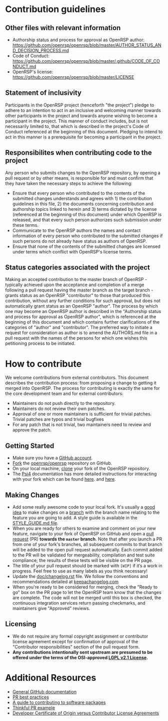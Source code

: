 # Contribution guidelines

## Other files with relevant information

* Authorship status and process for approval as OpenRSP author: https://github.com/openrsp/openrsp/blob/master/AUTHOR_STATUS_AND_DECISION_PROCESS.md
* Code of Conduct: https://github.com/openrsp/openrsp/blob/master/.github/CODE_OF_CONDUCT.md
* OpenRSP's license: https://github.com/openrsp/openrsp/blob/master/LICENSE

## Statement of inclusivity

Participants in the OpenRSP project (henceforth "the project") pledge to adhere to an intention to act in an inclusive and welcoming manner towards other participants in the project and towards anyone wishing to become a participant in the project. This manner of conduct includes, but is not necessarily limited to, that which is described in the project's Code of Conduct referenced at the beginning of this document. Pledging to intend to act in this manner is a prerequisite for becoming a participant in the project.

## Responsibilites when contributing code to the project

Any person who submits changes to the OpenRSP repository, by opening a pull request or by other means, is responsible for and must confirm that they have taken the necessary steps to achieve the following:

* Ensure that every person who contributed to the contents of the submitted changes understands and agrees with 1) the contribution guidelines in this file, 2) the documents concerning contribution and authorship topics linked to herein and 3) terms dictated by the license (referenced at the beginning of this document) under which OpenRSP is released, and that every such person authorizes such submission under these terms.
* Communicate to the OpenRSP authors the names and contact information of every person who contributed to the submitted changes if such persons do not already have status as authors of OpenRSP.
* Ensure that none of the contents of the submitted changes are licensed under terms which conflict with OpenRSP's license terms.

## Status categories associated with the project

Making an accepted contribution to the master branch of OpenRSP - typically achieved upon the acceptance and completion of a merge following a pull request having the master branch as the target branch - grants status as an OpenRSP "contributor" to those that produced this contribution, without any further conditions for such approval, but does not automatically grant status as an OpenRSP "author". The process by which one may become an OpenRSP author is described in the "Authorship status and process for approval as OpenRSP author", which is referenced at the beginning of this document and which contains further clarifications of the categories of "author" and "contributor". The preferred way to initiate a request for consideration as author is to amend the AUTHORS.md file in a pull request with the names of the persons for which one wishes this petitioning process to be initiated.

# How to contribute

We welcome contributions from external contributors.
This document describes the contribution process: from proposing a change to
getting it merged into OpenRSP.
The process for contributing is exactly the same for the core development team
and for external contributors:

* Maintainers do not push directly to the repository.
* Maintainers do not review their own patches.
* Approval of one or more maintainers is sufficient for trivial patches.
  Trivial patches are typos and trivial bugfixes
* For any patch that is not trivial, two maintainers need to review and approve the patch.

## Getting Started

* Make sure you have a [GitHub account].
* [Fork] the [openrsp/openrsp] repository on GitHub.
* On your local machine, [clone] your fork of the OpenRSP repository.
* The [Psi4](http://psicode.org/) documentation has more detailed instructions for interacting with your fork which can be found
  [here](http://psicode.org/psi4manual/master/build_obtaining.html#faq-forkpsi4public).
  and [here](http://psicode.org/psi4manual/master/build_obtaining.html#faq-githubworkflow).

## Making Changes

* Add some really awesome code to your local fork. It's usually a [good idea] to
  make changes on a [branch] with the branch name relating to the feature you
  are going to add. A style guide is available in the [STYLE_GUIDE.md file].
* When you are ready for others to examine and comment on your new feature,
  navigate to your fork of OpenRSP on GitHub and open a [pull request] (PR)
  __towards the `master` branch__.
  Note that after you launch a PR from one of your fork's branches, all
  subsequent commits to that branch will be added to the open pull request
  automatically.
  Each commit added to the PR will be validated for mergeability, compilation
  and test suite compliance; the results of these tests will be visible on the
  PR page.
* The title of your pull request should be marked with `[WIP]` if it’s a work
  in progress. Feel free to use as many labels as you think necessary!
* Update the [doc/changelog.rst](../doc/changelog.rst) file. We follow the conventions and recommendations detailed at
  [keepachangelog.com]
* When you're ready to be considered for merging, check the "Ready to go" box
  on the PR page to let the OpenRSP team know that the changes are complete.
  The code will not be merged until this box is checked, the continuous
  integration services return passing checkmarks, and maintainers give "Approved" reviews.

## Licensing

* We do not require any formal copyright assignment or contributor license agreement except for confirmation of approval of the "Contributor responsibilities" section of the pull request form.
* **Any contributions intentionally sent upstream are presumed to be offered under the terms of the OSI-approved [LGPL v2.1 License].**

# Additional Resources

* [General GitHub documentation](https://help.github.com/)
* [PR best practices](http://codeinthehole.com/writing/pull-requests-and-other-good-practices-for-teams-using-github/)
* [A guide to contributing to software packages](http://www.contribution-guide.org)
* [Thinkful PR example](http://www.thinkful.com/learn/github-pull-request-tutorial/#Time-to-Submit-Your-First-PR)
* [Developer Certificate of Origin versus Contributor License Agreements](https://julien.ponge.org/blog/developer-certificate-of-origin-versus-contributor-license-agreements/)


[GitHub account]: https://github.com/signup/free
[Fork]: https://help.github.com/articles/fork-a-repo/
[openrsp/openrsp]: https://github.com/openrsp/openrsp
[clone]: https://help.github.com/articles/cloning-a-repository/
[good idea]: http://blog.jasonmeridth.com/posts/do-not-issue-pull-requests-from-your-master-branch/
[branch]: https://help.github.com/articles/creating-and-deleting-branches-within-your-repository/
[STYLE_GUIDE.md file]: ../STYLE_GUIDE.md
[Developer Certificate of Origin]: https://developercertificate.org/
[pull request]: https://help.github.com/articles/using-pull-requests/
[keepachangelog.com]: https://keepachangelog.com/en/1.0.0/
[LGPL v2.1 License]: ../LICENSE
